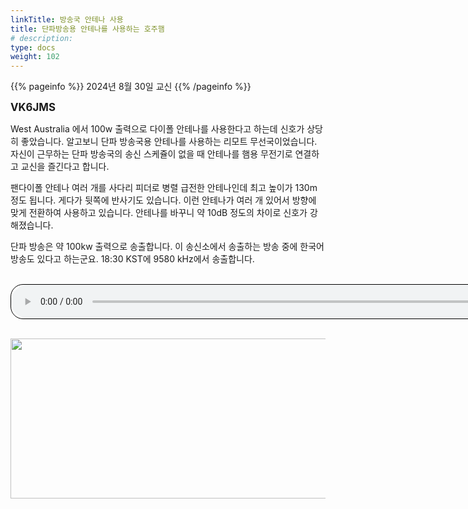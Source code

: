 ```yaml
---
linkTitle: 방송국 안테나 사용
title: 단파방송용 안테나를 사용하는 호주햄
# description:
type: docs
weight: 102
---
```


{{% pageinfo %}}
2024년 8월 30일 교신
{{% /pageinfo %}}


<b><span style="font-size:120%">VK6JMS</span></b>

West Australia 에서 100w 출력으로 다이폴 안테나를 사용한다고 하는데 신호가 상당히 좋았습니다. 알고보니 단파 방송국용 안테나를 사용하는 리모트 무선국이었습니다. 자신이 근무하는 단파 방송국의 송신 스케쥴이 없을 때 안테나를 햄용 무전기로 연결하고 교신을 즐긴다고 합니다.

팬다이폴 안테나 여러 개를 사다리 피더로 병렬 급전한 안테나인데 최고 높이가 130m 정도 됩니다. 게다가 뒷쪽에 반사기도 있습니다. 이런 안테나가 여러 개 있어서 방향에 맞게 전환하여 사용하고 있습니다. 안테나를 바꾸니 약 10dB 정도의 차이로 신호가 강해졌습니다.

단파 방송은 약 100kw 출력으로 송출합니다. 이 송신소에서 송출하는 방송 중에 한국어 방송도 있다고 하는군요. 18:30 KST에 9580 kHz에서 송출합니다.

<br>
<audio style="width: 850px; border: 1px solid black; border-radius: 20px;"
src="https://blog.kakaocdn.net/dn/dff1bC/btsJlqB2PZK/kmuhcKIvdHuPPEMxl54BSK/tfile.mp3"
controls></audio>
<br><br>

<img src="/recording/img/vk6jms.png" style="width:600px;height:256"><br> 

<br>


